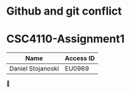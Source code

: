 # Github and git conflict
# CSC4110-Assignment1

Name | Access ID
------------ | -------------
Daniel Stojanoski | EU0969


:cowboy_hat_face:

